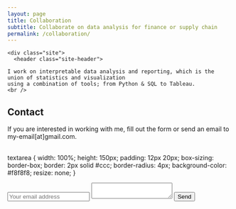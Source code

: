 ```yaml
---
layout: page
title: Collaboration
subtitle: Collaborate on data analysis for finance or supply chain
permalink: /collaboration/
---
```

<html lang="en">

  <body>

    <div class="site">
      <header class="site-header">

<!-- site-header -->
   <div class="page-content">

    I work on interpretable data analysis and reporting, which is the union of statistics and visualization
	using a combination of tools; from Python & SQL to Tableau.
	<br />

   </div>

<!--
<h2> Customers </h2>

<div class="projects">
  <div class="grid no-gutters">

    <div class="unit half">
      <div class="project">
        <h4 class="project-title"><a href="https://www.certace.com/" target="_blank">certace</a></h4>
        <p><img src="/assets/img/certace.png" width='800'></p>
      </div>
    </div>

    <div class="unit half">
      <div class="project">
        <h4 class="project-title"><a href="http://alphacruncher.com/" target='_blank'>alphacruncher</a></h4>
        <p><img src="/assets/img/alphacruncher.svg" width='800'></p>
      </div>
    </div>

  </div>
</div>
-->

<h2> Contact </h2>

If you are interested in working with me, fill out the form or send an email to my-email[at]gmail.com.
<br /><br />

textarea {
  width: 100%;
  height: 150px;
  padding: 12px 20px;
  box-sizing: border-box;
  border: 2px solid #ccc;
  border-radius: 4px;
  background-color: #f8f8f8;
  resize: none;
}

<div class="col-1-2">
    <div id='formview'>
      <form method="POST" action="https://formspree.io/gugolwifi@gmail.com" class="cform">
        <input type="email" name="email" placeholder="Your email address" />
        <textarea name="message" placeholder="Your message">
        </textarea>
        <input type="hidden" name="_subject" value="request" />
        <input type="text" name="_gotcha" style="display:none" />
          <button type="submit">Send</button>
      </form>
    </div>
</div>
